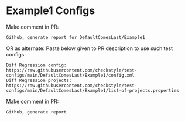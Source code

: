 # Example1 Configs
Make comment in PR:
```
Github, generate report for DefaultComesLast/Example1
```
OR as alternate:
Paste below given to PR description to use such test configs:
```
Diff Regression config: https://raw.githubusercontent.com/checkstyle/test-configs/main/DefaultComesLast/Example1/config.xml
Diff Regression projects: https://raw.githubusercontent.com/checkstyle/test-configs/main/DefaultComesLast/Example1/list-of-projects.properties
```
Make comment in PR:
```
Github, generate report
```

